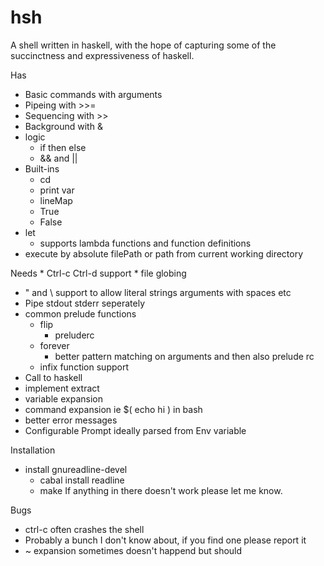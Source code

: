 # hsh
A shell written in haskell, with the hope of capturing some of the succinctness and expressiveness of haskell.

Has
  * Basic commands with arguments
  * Pipeing with >>=
  * Sequencing with >>
  * Background with &
  * logic 
    * if then else 
    * && and ||
  * Built-ins
    * cd 
    * print var 
    * lineMap
    * True
    * False
  * let
    * supports lambda functions and function definitions
  * execute by absolute filePath or path from current working directory

Needs
	* Ctrl-c Ctrl-d support
	* file globing
  * " and \\ support to allow literal strings arguments with spaces etc
  * Pipe stdout stderr seperately
  * common prelude functions
    * flip
      * preluderc
    * forever
      * better pattern matching on arguments and then also prelude rc
	* infix function support
  * Call to haskell
  * implement extract 
  * variable expansion
  * command expansion ie $( echo hi ) in bash
  * better error messages
  * Configurable Prompt ideally parsed from Env variable

Installation
  * install gnureadline-devel
	* cabal install readline
	* make 
	If anything in there doesn't work please let me know.

Bugs
  * ctrl-c often crashes the shell
  * Probably a bunch I don't know about, if you find one please report it
  * ~ expansion sometimes doesn't happend but should
